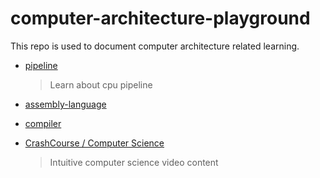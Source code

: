 # computer-architecture-playground

This repo is used to document computer architecture related learning.

- [pipeline](./pipeline.md)

    > Learn about cpu pipeline 

- [assembly-language](./assembly-language/Readme.md)

- [compiler](./compiler/Readme.md)


- [CrashCourse  / Computer Science](https://www.youtube.com/playlist?list=PL8dPuuaLjXtNlUrzyH5r6jN9ulIgZBpdo)

    > Intuitive computer science video content 
